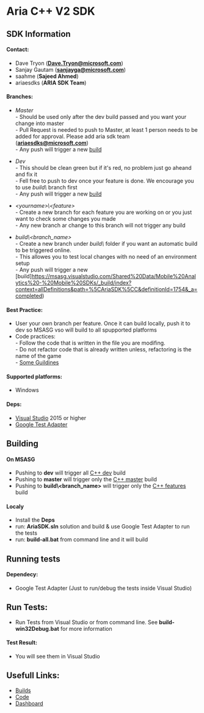 # Aria C++ V2 SDK 
## SDK Information

#### Contact:
* Dave Tryon (**Dave.Tryon@microsoft.com**)
* Sanjay Gautam (**sanjayga@microsoft.com**)
* saahme   (**Sajeed Ahmed**)
* ariaesdks (**ARIA SDK Team**)

#### Branches:
* *Master* 
<br> - Should be used only after the dev build passed and you want your change into master
<br> - Pull Request is needed to push to Master, at least 1 person needs to be added for approval. Please add aria sdk team (**ariaesdks@microsoft.com**)
<br> - Any push will trigger a new [build](https://msasg.visualstudio.com/Shared%20Data/Mobile%20Analytics%20-%20Mobile%20SDKs/_build/index?context=allDefinitions&path=%5CAriaSDK%5CC&definitionId=1755&_a=completed)
* *Dev*
<br> - This should be clean green but if it's red, no problem just go aheand and fix it
<br> - Fell free to push to dev once your feature is done. We encourage you to use *build\\* branch first
<br> - Any push will trigger a new [build](https://msasg.visualstudio.com/Shared%20Data/Mobile%20Analytics%20-%20Mobile%20SDKs/_build/index?context=allDefinitions&path=%5CAriaSDK%5CC&definitionId=1399&_a=completed)

* *<yourname\>\\\<feature>*
<br> - Create a new branch for each feature you are working on or you just want to check some changes you made
<br> - Any new branch ar change to this branch will not trigger any build

* *build\\\<branch_name>*
<br> - Create a new branch under *build\\* folder if you want an automatic build to be triggered online.
<br> - This allowes you to test local changes with no need of an environment setup
<br> - Any push will trigger a new [build]https://msasg.visualstudio.com/Shared%20Data/Mobile%20Analytics%20-%20Mobile%20SDKs/_build/index?context=allDefinitions&path=%5CAriaSDK%5CC&definitionId=1754&_a=completed)

#### Best Practice: 
* User your own branch per feature. Once it can build locally, push it to dev so MSASG vso will build to all spupported platforms
* Code practices:
<br> - Follow the code that is written in the file you are modifing.
<br> - Do not refactor code that is already written unless, refactoring is the name of the game
<br> - [Some Guildines](https://blogs.msdn.microsoft.com/brada/2005/01/26/internal-coding-guidelines/)

#### Supported platforms:
* Windows

#### Deps:
* [Visual Studio](https://www.visualstudio.com/vso/) 2015 or higher
* [Google Test Adapter](https://github.com/csoltenborn/GoogleTestAdapter)

## Building
#### On MSASG
* Pushing to **dev** will trigger all [C++ dev](https://msasg.visualstudio.com/Shared%20Data/Mobile%20Analytics%20-%20Mobile%20SDKs/_build/index?context=allDefinitions&path=%5CAriaSDK%5CC&definitionId=1399&_a=completed) build
* Pushing to **master** will trigger only the [C++ master](https://msasg.visualstudio.com/Shared%20Data/Mobile%20Analytics%20-%20Mobile%20SDKs/_build/index?context=allDefinitions&path=%5CAriaSDK%5CC&definitionId=1755&_a=completed) build
* Pushing to **build\\<branch_name>** will trigger only the [C++ features](https://msasg.visualstudio.com/Shared%20Data/Mobile%20Analytics%20-%20Mobile%20SDKs/_build/index?context=allDefinitions&path=%5CAriaSDK%5CC&definitionId=1754&_a=completed) build

#### Localy
* Install the **Deps**
* run: **AriaSDK.sln** solution and build & use Google Test Adapter to run the tests
* run: **build-all.bat** from command line and it will build

## Running tests
#### Dependecy:
* Google Test Adapter (Just to run/debug the tests inside Visual Studio)

## Run Tests:
* Run Tests from Visual Studio or from command line. See **build-win32Debug.bat** for more information

#### Test Result:
* You will see them in Visual Studio

## Usefull Links: 
* [Builds](https://msasg.visualstudio.com/Shared%20Data/Mobile%20Analytics%20-%20Mobile%20SDKs/_build?path=%5CAriaSDK%5CC&_a=allDefinitionss)
* [Code](https://msasg.visualstudio.com/Shared%20Data/Mobile%20Analytics%20-%20Mobile%20SDKs/_git/Aria.SDK.NewC)
* [Dashboard](https://msasg.visualstudio.com/Shared%20Data/Mobile%20Analytics%20-%20Mobile%20SDKs?activeDashboardId=f92e3841-f65a-4cf2-9743-84b55f5a869a)